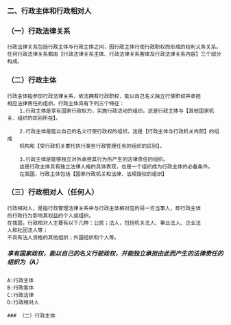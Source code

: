 
### 二、行政主体和行政相对人

### （一）行政法律关系

    行政法律关系包括行政主体与行政主体之间，因行政主体行使行政职权而形成的权利义务关系。
    任何行政法律关系都由【行政法律关系主体、行政法律关系客体及行政法律关系内容】三个部分构成。

### （二）行政主体

    行政主体指参加行政法律关系，依法拥有行政职权，能以自己名义独立行使职权并承担
    相应法律责任的组织。行政主体具有下列三个特征：
        1.行政主体是享有国家行政权力，实施行政活动的组织。这是行政主体与【其他国家机关、组织的区别所在】。
        
        2.行政主体是能以自己的名义行使行政权的组织。这是【行政主体与行政机关内部】的组成
        机构和【受行政机关委托执行某些行政管理任务的组织的区别】。
        
        3.行政主体是能够独立对外承担其行为所产生的法律责任的组织。
        这是行政主体具有独立法律人格的具体表现，也是一个组织成为行政主体的必备条件。
        在我国，行政主体包括【国家行政机关和法律、法规授权的组织】

### （三）行政相对人（任何人）

    行政相对人，是指行政管理法律关系中与行政主体相对应的另一方当事人，即行政主体
    的行政行为影响其权益的个人或组织。
    在我国，行政相对人主要有以下几种：公民；法人，包括机关法人、事业法人、企业法
    人和社团法人等；
    不具有法人资格的其他组织；外国组织和个人等。

##### 享有国家政权，能以自己的名义行驶政权，并能独立承担由此而产生的法律责任的组织为（A）
    A:行政主体
    B:行政客体
    C:行政法律
    D:行政相对人

    ### （二）行政主体
